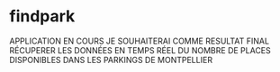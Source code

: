 # findpark
APPLICATION EN COURS 
JE SOUHAITERAI COMME RESULTAT FINAL RÉCUPERER LES DONNÉES EN TEMPS RÉEL DU NOMBRE DE PLACES DISPONIBLES DANS LES PARKINGS DE MONTPELLIER
